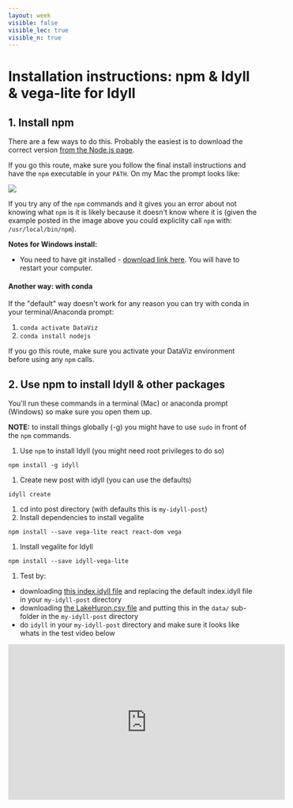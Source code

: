 ```yaml
---
layout: week
visible: false
visible_lec: true
visible_n: true
---
```

 
# Installation instructions: npm & Idyll & vega-lite for Idyll

## 1. Install npm

There are a few ways to do this.  Probably the easiest is to download the correct version [from the Node.js page](https://nodejs.org/en/download/).

If you go this route, make sure you follow the final install instructions and have the `npm` executable in your `PATH`.  On my Mac the prompt looks like:

<img src="https://raw.githubusercontent.com/UIUC-iSchool-DataViz/is445AOG_fall2020/master/week10/images/nodejspat.png">

If you try any of the `npm` commands and it gives you an error about not knowing what `npm` is it is likely because it doesn't know where it is (given the example posted in the image above you could expliclity call `npm` with: `/usr/local/bin/npm`).

**Notes for Windows install:**
 * You need to have git installed - <a href="https://git-scm.com/">download link here</a>.  You will have to restart your computer.


#### Another way: with conda

If the "default" way doesn't work for any reason you can try with conda in your terminal/Anaconda prompt:
 1. `conda activate DataViz`
 1. `conda install nodejs`
 
If you go this route, make sure you activate your DataViz environment before using any `npm` calls.

## 2. Use npm to install Idyll & other packages

You'll run these commands in a terminal (Mac) or anaconda prompt (Windows) so make sure you open them up.

**NOTE:** to install things globally (-g) you might have to use `sudo` in front of the `npm` commands.

1. Use `npm` to install Idyll (you might need root privileges to do so)
```
npm install -g idyll
```

1. Create new post with idyll (you can use the defaults)
```
idyll create
```
1. cd into post directory (with defaults this is `my-idyll-post`)
1. Install dependencies to install vegalite
```
npm install --save vega-lite react react-dom vega
```
1. Install vegalite for Idyll
```
npm install --save idyll-vega-lite
```
1. Test by:
  * downloading [this index.idyll file](https://raw.githubusercontent.com/UIUC-iSchool-DataViz/is445AOG_fall2020/master/week10/index.idyll) and replacing the default index.idyll file in your `my-idyll-post` directory
  * downloading [the LakeHuron.csv file](https://raw.githubusercontent.com/UIUC-iSchool-DataViz/is445AOG_fall2020/master/week10/LakeHuron.csv) and putting this in the `data/` sub-folder in the `my-idyll-post` directory
  * do `idyll` in your `my-idyll-post` directory and make sure it looks like whats in the test video below
  
<iframe width="560" height="315" src="https://www.youtube.com/embed/J_w9kowGkIs" frameborder="0" allow="accelerometer; autoplay; encrypted-media; gyroscope; picture-in-picture" allowfullscreen></iframe>
